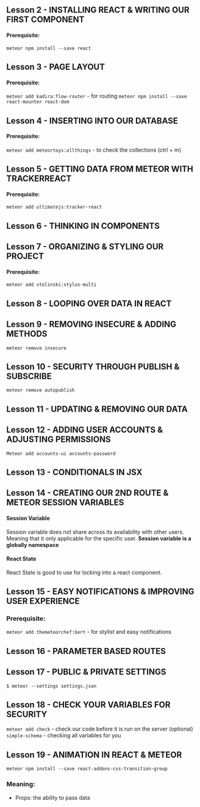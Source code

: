 ## Lesson 2 - INSTALLING REACT & WRITING OUR FIRST COMPONENT
#### Prerequisite:
`meteor npm install --save react`

## Lesson 3 - PAGE LAYOUT
#### Prerequisite:
`meteor add kadira:flow-router` - for routing
`meteor npm install --save react-mounter react-dom`

## Lesson 4 - INSERTING INTO OUR DATABASE
#### Prerequisite:
`meteor add meteortoys:allthings` - to check the collections (ctrl + m)

## Lesson 5 - GETTING DATA FROM METEOR WITH TRACKERREACT
#### Prerequisite:
`meteor add ultimatejs:tracker-react`

## Lesson 6 - THINKING IN COMPONENTS

## Lesson 7 - ORGANIZING & STYLING OUR PROJECT
#### Prerequisite:
`meteor add stolinski:stylus-multi`

## Lesson 8 - LOOPING OVER DATA IN REACT

## Lesson 9 - REMOVING INSECURE & ADDING METHODS
`meteor remove insecure`

## Lesson 10 - SECURITY THROUGH PUBLISH & SUBSCRIBE
`meteor remove autopublish`

## Lesson 11 - UPDATING & REMOVING OUR DATA

## Lesson 12 - ADDING USER ACCOUNTS & ADJUSTING PERMISSIONS
`Meteor add accounts-ui accounts-password`

## Lesson 13 - CONDITIONALS IN JSX

## Lesson 14 - CREATING OUR 2ND ROUTE & METEOR SESSION VARIABLES
#### Session Variable
Session variable does not share across its availability with other users. Meaning that it only applicable for the specific user.
**Session variable is a globally namespace**
#### React State
React State is good to use for locking into a react component.

## Lesson 15 - EASY NOTIFICATIONS & IMPROVING USER EXPERIENCE
### Prerequisite:
`meteor add themeteorchef:bert` - for stylist and easy notifications

## Lesson 16 - PARAMETER BASED ROUTES

## Lesson 17 - PUBLIC & PRIVATE SETTINGS
`$ meteor --settings settings.json`

## Lesson 18 - CHECK YOUR VARIABLES FOR SECURITY
`meteor add check` - check our code before it is run on the server
(optional) `simple-schema` - checking all variables for you

## Lesson 19 - ANIMATION IN REACT & METEOR
`meteor npm install --save react-addons-css-transition-group`

### Meaning:
- Props: the ability to pass data
